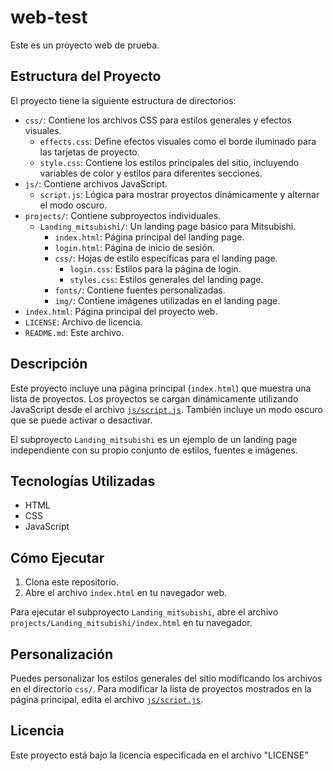 # web-test

Este es un proyecto web de prueba.

## Estructura del Proyecto

El proyecto tiene la siguiente estructura de directorios:

- `css/`: Contiene los archivos CSS para estilos generales y efectos visuales.
    - `effects.css`:  Define efectos visuales como el borde iluminado para las tarjetas de proyecto.
    - `style.css`: Contiene los estilos principales del sitio, incluyendo variables de color y estilos para diferentes secciones.
- `js/`: Contiene archivos JavaScript.
    - `script.js`: Lógica para mostrar proyectos dinámicamente y alternar el modo oscuro.
- `projects/`: Contiene subproyectos individuales.
    - `Landing_mitsubishi/`: Un landing page básico para Mitsubishi.
        - `index.html`: Página principal del landing page.
        - `login.html`: Página de inicio de sesión.
        - `css/`: Hojas de estilo específicas para el landing page.
            - `login.css`: Estilos para la página de login.
            - `styles.css`: Estilos generales del landing page.
        - `fonts/`: Contiene fuentes personalizadas.
        - `img/`: Contiene imágenes utilizadas en el landing page.
- `index.html`: Página principal del proyecto web.
- `LICENSE`: Archivo de licencia.
- `README.md`: Este archivo.

## Descripción

Este proyecto incluye una página principal (`index.html`) que muestra una lista de proyectos.  Los proyectos se cargan dinámicamente utilizando JavaScript desde el archivo [`js/script.js`](js/script.js).  También incluye un modo oscuro que se puede activar o desactivar.

El subproyecto `Landing_mitsubishi` es un ejemplo de un landing page independiente con su propio conjunto de estilos, fuentes e imágenes.

## Tecnologías Utilizadas

- HTML
- CSS
- JavaScript

## Cómo Ejecutar

1.  Clona este repositorio.
2.  Abre el archivo `index.html` en tu navegador web.

Para ejecutar el subproyecto `Landing_mitsubishi`, abre el archivo `projects/Landing_mitsubishi/index.html` en tu navegador.

## Personalización

Puedes personalizar los estilos generales del sitio modificando los archivos en el directorio `css/`.  Para modificar la lista de proyectos mostrados en la página principal, edita el archivo [`js/script.js`](js/script.js).

## Licencia

Este proyecto está bajo la licencia especificada en el archivo "LICENSE"